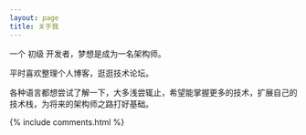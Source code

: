 ```yaml
---
layout: page
title: 关于我 
---
```


一个 初级 开发者，梦想是成为一名架构师。
<p>
平时喜欢整理个人博客，逛逛技术论坛。
<p>
各种语言都想尝试了解一下，大多浅尝辄止，希望能掌握更多的技术，扩展自己的技术栈，为将来的架构师之路打好基础。

<p>

<p> 

<p> 


{% include comments.html %}

